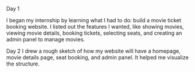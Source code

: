 Day 1

I began my internship by learning what I had to do: build a movie ticket booking website. I listed out the features I wanted, like showing movies, viewing movie details, booking tickets, selecting seats, and creating an admin panel to manage movies.


Day 2
I drew a rough sketch of how my website will have a homepage, movie details page, seat booking, and admin panel. It helped me visualize the structure.
